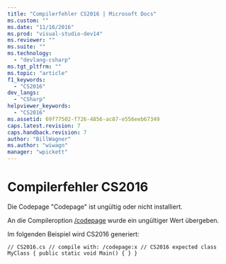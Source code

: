 ```yaml
---
title: "Compilerfehler CS2016 | Microsoft Docs"
ms.custom: ""
ms.date: "11/16/2016"
ms.prod: "visual-studio-dev14"
ms.reviewer: ""
ms.suite: ""
ms.technology: 
  - "devlang-csharp"
ms.tgt_pltfrm: ""
ms.topic: "article"
f1_keywords: 
  - "CS2016"
dev_langs: 
  - "CSharp"
helpviewer_keywords: 
  - "CS2016"
ms.assetid: 69f77502-f726-4856-ac87-e556eeb67349
caps.latest.revision: 7
caps.handback.revision: 7
author: "BillWagner"
ms.author: "wiwagn"
manager: "wpickett"
---
```

# Compilerfehler CS2016
Die Codepage "Codepage" ist ungültig oder nicht installiert.  
  
 An die Compileroption [\/codepage](../../csharp/language-reference/compiler-options/codepage-compiler-option.md) wurde ein ungültiger Wert übergeben.  
  
 Im folgenden Beispiel wird CS2016 generiert:  
  
```  
// CS2016.cs // compile with: /codepage:x // CS2016 expected class MyClass { public static void Main() { } }  
```